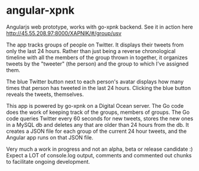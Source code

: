 # angular-xpnk
Angularjs web prototype, works with go-xpnk backend. See it in action here http://45.55.208.97:8000/XAPNIK/#/group/usv

The app tracks groups of people on Twitter. It displays their tweets from only the last 24 hours. Rather than just being a reverse chronological timeline with all the members of the group thrown in together, it organizes tweets by the "tweeter" (the person) and the group to which I've assigned them.

The blue Twitter button next to each person's avatar displays how many times that person has tweeted in the last 24 hours. Clicking the blue button reveals the tweets, themselves.

This app is powered by go-xpnk on a Digital Ocean server. The Go code does the work of keeping track of the groups, members of groups. The Go code queries Twitter every 60 seconds for new tweets, stores the new ones in a MySQL db and deletes any that are older than 24 hours from the db. It creates a JSON file for each group of the current 24 hour tweets, and the Angular app runs on that JSON file.

Very much a work in progress and not an alpha, beta or release candidate :) Expect a LOT of console.log output, comments and commented out chunks to facilitate ongoing development.
